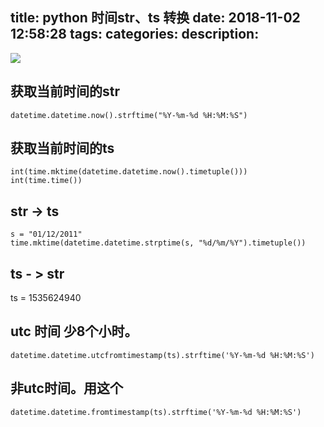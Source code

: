 title: python 时间str、ts 转换
date: 2018-11-02 12:58:28
tags:
categories:
description:
---
![](/upload/image/time.png)

## 获取当前时间的str 
``` 
datetime.datetime.now().strftime("%Y-%m-%d %H:%M:%S")

```

## 获取当前时间的ts 

```
int(time.mktime(datetime.datetime.now().timetuple())) 
int(time.time())

```

## str -> ts 
```
s = "01/12/2011"
time.mktime(datetime.datetime.strptime(s, "%d/%m/%Y").timetuple())

```


## ts - > str 
ts = 1535624940

## utc 时间 少8个小时。
``` 
datetime.datetime.utcfromtimestamp(ts).strftime('%Y-%m-%d %H:%M:%S')

```
## 非utc时间。用这个 
``` 
datetime.datetime.fromtimestamp(ts).strftime('%Y-%m-%d %H:%M:%S')

```


